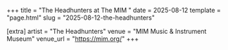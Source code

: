 +++
title = "The Headhunters at The MIM "
date = 2025-08-12
template = "page.html"
slug = "2025-08-12-the-headhunters"

[extra]
artist = "The Headhunters"
venue = "MIM Music & Instrument Museum"
venue_url = "https://mim.org/"
+++
